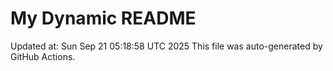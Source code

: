 # My Dynamic README
Updated at: Sun Sep 21 05:18:58 UTC 2025
This file was auto-generated by GitHub Actions.
